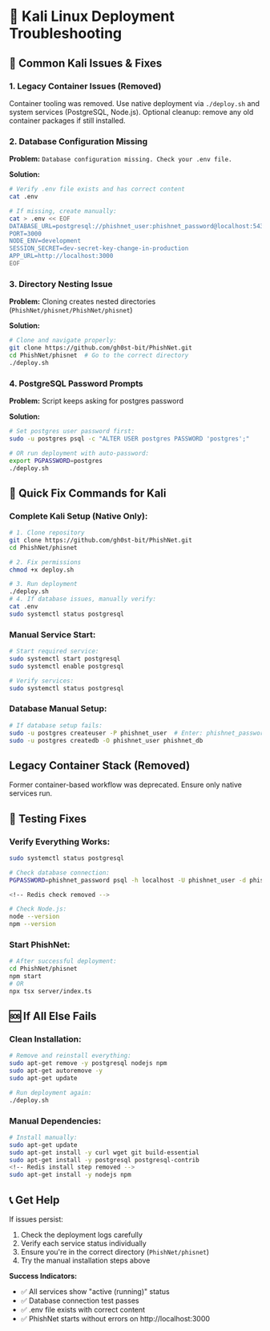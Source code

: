# 🐉 Kali Linux Deployment Troubleshooting

## 🚨 **Common Kali Issues & Fixes**

### **1. Legacy Container Issues (Removed)**
Container tooling was removed. Use native deployment via `./deploy.sh` and system services (PostgreSQL, Node.js). Optional cleanup: remove any old container packages if still installed.

### **2. Database Configuration Missing**
**Problem:** `Database configuration missing. Check your .env file.`

**Solution:**
```bash
# Verify .env file exists and has correct content
cat .env

# If missing, create manually:
cat > .env << EOF
DATABASE_URL=postgresql://phishnet_user:phishnet_password@localhost:5432/phishnet_db
PORT=3000
NODE_ENV=development
SESSION_SECRET=dev-secret-key-change-in-production
APP_URL=http://localhost:3000
EOF
```

### **3. Directory Nesting Issue**
**Problem:** Cloning creates nested directories (`PhishNet/phisnet/PhishNet/phisnet`)

**Solution:**
```bash
# Clone and navigate properly:
git clone https://github.com/gh0st-bit/PhishNet.git
cd PhishNet/phisnet  # Go to the correct directory
./deploy.sh
```

### **4. PostgreSQL Password Prompts**
**Problem:** Script keeps asking for postgres password

**Solution:**
```bash
# Set postgres user password first:
sudo -u postgres psql -c "ALTER USER postgres PASSWORD 'postgres';"

# OR run deployment with auto-password:
export PGPASSWORD=postgres
./deploy.sh
```

<!-- Redis troubleshooting removed: not applicable -->

## 🔧 **Quick Fix Commands for Kali**

### **Complete Kali Setup (Native Only):**
```bash
# 1. Clone repository
git clone https://github.com/gh0st-bit/PhishNet.git
cd PhishNet/phisnet

# 2. Fix permissions
chmod +x deploy.sh

# 3. Run deployment
./deploy.sh
# 4. If database issues, manually verify:
cat .env
sudo systemctl status postgresql
```

### **Manual Service Start:**
```bash
# Start required service:
sudo systemctl start postgresql
sudo systemctl enable postgresql

# Verify services:
sudo systemctl status postgresql
```

### **Database Manual Setup:**
```bash
# If database setup fails:
sudo -u postgres createuser -P phishnet_user  # Enter: phishnet_password
sudo -u postgres createdb -O phishnet_user phishnet_db
```

## Legacy Container Stack (Removed)
Former container-based workflow was deprecated. Ensure only native services run.

## 🎯 **Testing Fixes**

### **Verify Everything Works:**
```bash
sudo systemctl status postgresql

# Check database connection:
PGPASSWORD=phishnet_password psql -h localhost -U phishnet_user -d phishnet_db -c "SELECT 1;"

<!-- Redis check removed -->

# Check Node.js:
node --version
npm --version
```

### **Start PhishNet:**
```bash
# After successful deployment:
cd PhishNet/phisnet
npm start
# OR
npx tsx server/index.ts
```

## 🆘 **If All Else Fails**

### **Clean Installation:**
```bash
# Remove and reinstall everything:
sudo apt-get remove -y postgresql nodejs npm
sudo apt-get autoremove -y
sudo apt-get update

# Run deployment again:
./deploy.sh
```

### **Manual Dependencies:**
```bash
# Install manually:
sudo apt-get update
sudo apt-get install -y curl wget git build-essential
sudo apt-get install -y postgresql postgresql-contrib
<!-- Redis install step removed -->
sudo apt-get install -y nodejs npm
```

## 📞 **Get Help**

If issues persist:
1. Check the deployment logs carefully
2. Verify each service status individually
3. Ensure you're in the correct directory (`PhishNet/phisnet`)
4. Try the manual installation steps above

**Success Indicators:**
- ✅ All services show "active (running)" status
- ✅ Database connection test passes
- ✅ .env file exists with correct content
- ✅ PhishNet starts without errors on http://localhost:3000
